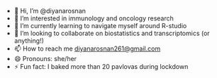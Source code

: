 - 👋 Hi, I’m @diyanarosnan
- 👀 I’m interested in immunology and oncology research
- 🌱 I’m currently learning to navigate myself around R-studio
- 💞️ I’m looking to collaborate on biostatistics and transcriptomics (or anything!)
- 📫 How to reach me diyanarosnan261@gmail.com
- 😄 Pronouns: she/her
- ⚡ Fun fact: I baked more than 20 pavlovas during lockdown

<!---
diyanarosnan/diyanarosnan is a ✨ special ✨ repository because its `README.md` (this file) appears on your GitHub profile.
You can click the Preview link to take a look at your changes.
--->
